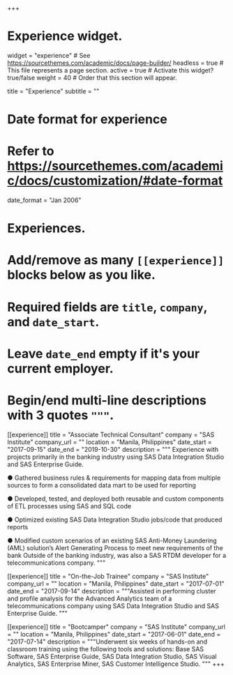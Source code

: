 +++
# Experience widget.
widget = "experience"  # See https://sourcethemes.com/academic/docs/page-builder/
headless = true  # This file represents a page section.
active = true  # Activate this widget? true/false
weight = 40  # Order that this section will appear.

title = "Experience"
subtitle = ""

# Date format for experience
#   Refer to https://sourcethemes.com/academic/docs/customization/#date-format
date_format = "Jan 2006"

# Experiences.
#   Add/remove as many `[[experience]]` blocks below as you like.
#   Required fields are `title`, `company`, and `date_start`.
#   Leave `date_end` empty if it's your current employer.
#   Begin/end multi-line descriptions with 3 quotes `"""`.
[[experience]]
  title = "Associate Technical Consultant"
  company = "SAS Institute"
  company_url = ""
  location = "Manila, Philippines"
  date_start = "2017-09-15"
  date_end = "2019-10-30"
  description = """
  Experience with projects primarily in the banking industry using SAS Data Integration Studio and SAS Enterprise Guide.
   
  ● Gathered business rules & requirements for mapping data from multiple sources to form a consolidated data mart to be used for reporting   
   
  ● Developed, tested, and deployed both reusable and custom components of ETL processes using SAS and SQL code  
   
  ● Optimized existing SAS Data Integration Studio jobs/code that produced reports   
     
  ● Modified custom scenarios of an existing SAS Anti-Money Laundering (AML) solution’s Alert Generating Process to meet new requirements of the bank Outside of the banking industry, was also a SAS RTDM developer for a telecommunications company.
  """

[[experience]]
  title = "On-the-Job Trainee"
  company = "SAS Institute"
  company_url = ""
  location = "Manila, Philippines"
  date_start = "2017-07-01"
  date_end = "2017-09-14"
  description = """Assisted in performing cluster and profile analysis for the Advanced Analytics team of a telecommunications company using SAS Data Integration Studio and SAS Enterprise Guide.
  """
  
 [[experience]]
  title = "Bootcamper"
  company = "SAS Institute"
  company_url = ""
  location = "Manila, Philippines"
  date_start = "2017-06-01"
  date_end = "2017-07-14"
  description = """Underwent six weeks of hands-on and classroom training using the following tools and solutions: Base SAS Software, SAS Enterprise Guide, SAS Data Integration Studio, SAS Visual Analytics, SAS Enterprise Miner, SAS Customer Intelligence Studio.
  """
+++
